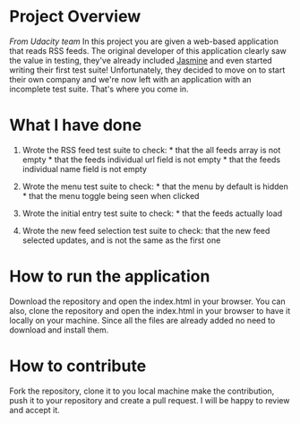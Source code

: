 # Project Overview
_From Udacity team_
In this project you are given a web-based application that reads RSS feeds. The original developer of this application clearly saw the value in testing, they've already included [Jasmine](http://jasmine.github.io/) and even started writing their first test suite! Unfortunately, they decided to move on to start their own company and we're now left with an application with an incomplete test suite. That's where you come in.

# What I have done

1. Wrote the RSS feed test suite to check:
		* that the all feeds array is not empty
		* that the feeds individual url field is not empty
		* that the feeds individual name field is not empty

2. Wrote the menu test suite to check:
		* that the menu by default is hidden
		* that the menu toggle being seen when clicked

3. Wrote the initial entry test suite to check:
		* that the feeds actually load

4. Wrote the new feed selection test suite to check:
		that the new feed selected updates, and is not the same as the first one

# How to run the application

Download the repository and open the index.html in your browser. 
You can also, clone the repository and open the index.html in your browser to have it locally on your machine.
Since all the files are already added no need to download and install them.

# How to contribute

Fork the repository, clone it to you local machine make the contribution, push it to your repository and create a pull request. I will be happy to review and accept it.

